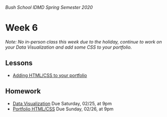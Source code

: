 _Bush School IDMD Spring Semester 2020_

# Week 6
_Note: No in-person class this week due to the holiday, continue to work on your Data Visualization and add some CSS to your portfolio._

## Lessons
* [Adding HTML/CSS to your portfolio](https://youtu.be/ANqqQgAb4w0)

## Homework
* [Data Visualization](../week5/homework/data-visualization.md) Due Saturday, 02/25, at 9pm
* [Portfolio HTML/CSS](homework/portfolio-html-css.md) Due Sunday, 02/26, at 9pm
